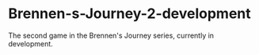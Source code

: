# Brennen-s-Journey-2-development
The second game in the Brennen's Journey series, currently in development.
